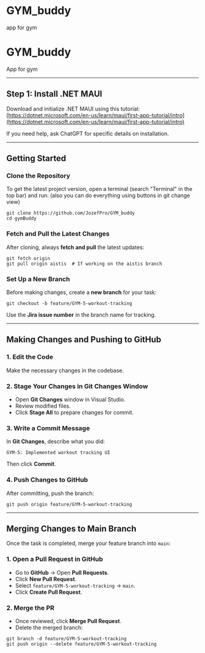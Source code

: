 # GYM_buddy
app for gym


# GYM_buddy

App for gym

----------------------------------------

## Step 1: Install .NET MAUI
Download and initialize .NET MAUI using this tutorial:
[https://dotnet.microsoft.com/en-us/learn/maui/first-app-tutorial/intro](https://dotnet.microsoft.com/en-us/learn/maui/first-app-tutorial/intro)

If you need help, ask ChatGPT for specific details on installation.

----------------------------------------

## Getting Started

### Clone the Repository
To get the latest project version, open a terminal (search "Terminal" in the top bar) and run:
(also you can do everything using buttons in git change view)

```
git clone https://github.com/JozefPro/GYM_buddy
cd gymBuddy
```

### Fetch and Pull the Latest Changes
After cloning, always **fetch and pull** the latest updates:
```
git fetch origin
git pull origin aistis  # If working on the aistis branch
```

### Set Up a New Branch
Before making changes, create a **new branch** for your task:
```
git checkout -b feature/GYM-5-workout-tracking
```
Use the **Jira issue number** in the branch name for tracking.

----------------------------------------

## Making Changes and Pushing to GitHub

### 1. Edit the Code
Make the necessary changes in the codebase.

### 2. Stage Your Changes in Git Changes Window
- Open **Git Changes** window in Visual Studio.
- Review modified files.
- Click **Stage All** to prepare changes for commit.

### 3. Write a Commit Message
In **Git Changes**, describe what you did:
```
GYM-5: Implemented workout tracking UI
```
Then click **Commit**.

### 4. Push Changes to GitHub
After committing, push the branch:
```
git push origin feature/GYM-5-workout-tracking
```

----------------------------------------

## Merging Changes to Main Branch
Once the task is completed, merge your feature branch into `main`:

### 1. Open a Pull Request in GitHub
- Go to **GitHub** → Open **Pull Requests**.
- Click **New Pull Request**.
- Select `feature/GYM-5-workout-tracking` → `main`.
- Click **Create Pull Request**.

### 2. Merge the PR
- Once reviewed, click **Merge Pull Request**.
- Delete the merged branch:
```
git branch -d feature/GYM-5-workout-tracking
git push origin --delete feature/GYM-5-workout-tracking
```




